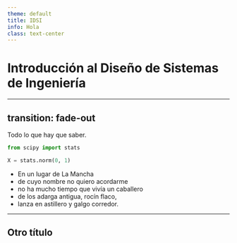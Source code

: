 ```yaml
---
theme: default
title: IDSI
info: Hola
class: text-center
---
```


# Introducción al Diseño de Sistemas de Ingeniería

---
transition: fade-out
---

Todo lo que hay que saber.

```python
from scipy import stats

X = stats.norm(0, 1)
```

- En un lugar de La Mancha
- de cuyo nombre no quiero acordarme
- no ha mucho tiempo que vivía un caballero
- de los adarga antigua, rocín flaco,
- lanza en astillero y galgo corredor.

---

## Otro título